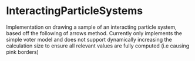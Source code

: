 # InteractingParticleSystems

Implementation on drawing a sample of an interacting particle system, based off the following of arrows method.
Currently only implements the simple voter model and does not support dynamically increasing the calculation size to ensure all relevant values are fully computed (i.e causing pink borders)
